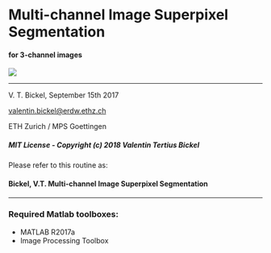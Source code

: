 ﻿
# Multi-channel Image Superpixel Segmentation

#### for 3-channel images

<img src="https://github.com/bickelmps/Superpixel-Segmentation/blob/master/Figures/segmentation.gif?raw=true">

-----------------------------------

V. T. Bickel, September 15th 2017

valentin.bickel@erdw.ethz.ch

ETH Zurich / MPS Goettingen

##### MIT License - Copyright (c) 2018 Valentin Tertius Bickel
Please refer to this routine as:
#### Bickel, V.T. Multi-channel Image Superpixel Segmentation
________________________________________________________________________________________________________

### Required Matlab toolboxes:
- MATLAB R2017a
- Image Processing Toolbox
